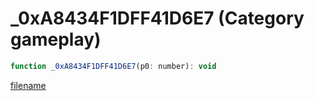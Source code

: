 # _0xA8434F1DFF41D6E7 (Category gameplay)

```js
function _0xA8434F1DFF41D6E7(p0: number): void
```

[filename](_0xA8434F1DFF41D6E7_m.md ':include')